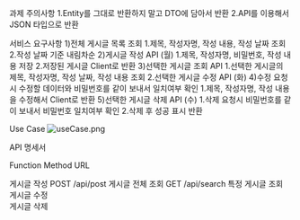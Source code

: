 과제 주의사항
1.Entity를 그대로 반환하지 말고 DTO에 담아서 반환
2.API를 이용해서 JSON 타입으로 반환

서비스 요구사항
1)전체 게시글 목록 조회
  1.제목, 작성자명, 작성 내용, 작성 날짜 조회
  2.작성 날짜 기준 내림차순
2)게시글 작성 API (월)
  1.제목, 작성자명, 비밀번호, 작성 내용 저장
  2.저장된 게시글 Client로 반환
3)선택한 게시글 조회 API
  1.선택한 게시글의 제목, 작성자명, 작성 날짜, 작성 내용 조회
  2.선택한 게시글 수정 API (화)
4)수정 요청시 수정할 데이터와 비밀번호를 같이 보내서 일치여부 확인
  1.제목, 작성자명, 작성 내용을 수정해서 Client로 반환
5)선택한 게시글 삭제 API (수)
  1.삭제 요청시 비밀번호를 같이 보내서 비밀번호 일치여부 확인
  2.삭제 후 성공 표시 반환

Use Case
![useCase.png](..%2F..%2FuseCase.png)

API 명세서

Function	   Method	   URL

게시글 작성    	POST	/api/post
게시글 전체 조회	GET	    /api/search
특정 게시글 조회		
게시글 수정		
게시글 삭제	